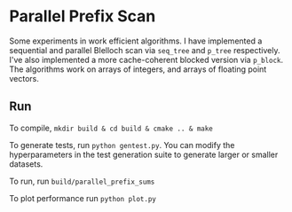 # Parallel Prefix Scan

Some experiments in work efficient algorithms.
I have implemented a sequential and parallel Blelloch scan via `seq_tree` and `p_tree` respectively. 
I've also implemented a more cache-coherent blocked version via `p_block`. 
The algorithms work on arrays of integers, and arrays of floating point vectors. 

## Run
To compile, `mkdir build & cd build & cmake .. & make` 

To generate tests, run `python gentest.py`. You can modify the hyperparameters in the test generation suite to generate larger or smaller datasets. 

To run, run `build/parallel_prefix_sums` 

To plot performance run `python plot.py`
